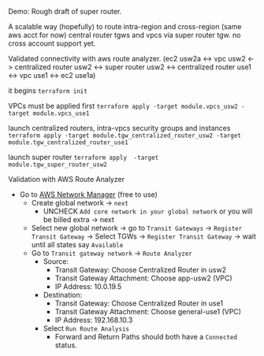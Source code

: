 Demo: Rough draft of super router.

A scalable way (hopefully) to route intra-region and cross-region (same aws acct for now) central router tgws and vpcs via super router tgw. no cross account support yet.

Validated connectivity with aws route analyzer.
(ec2 usw2a <-> vpc usw2 <-> centralized router usw2 <-> super router usw2 <-> centralized router use1 <-> vpc use1 <-> ec2 use1a)

it begins
`terraform init`

VPCs must be applied first
`terraform apply -target module.vpcs_usw2 -target module.vpcs_use1`

launch centralized routers, intra-vpcs security groups and instances
`terraform apply -target module.tgw_centralized_router_usw2 -target module.tgw_centralized_router_use1`

launch super router
`terraform apply  -target module.tgw_super_router_usw2`

Validation with AWS Route Analyzer
- Go to [AWS Network Manager](https://us-west-2.console.aws.amazon.com/networkmanager/home#/networks) (free to use)
  - Create global network -> `next`
    - UNCHECK `Add core network in your global network` or you will be billed extra -> next
  - Select new global network -> go to `Transit Gateways` -> `Register
    Transit Gateway` -> Select TGWs -> `Register Transit Gateway` -> wait until all states say `Available`
  - Go to `Transit gateway network` -> `Route Analyzer`
    - Source:
      - Transit Gateway: Choose Centralized Router in usw2
      - Transit Gateway Attachment: Choose app-usw2 (VPC)
      - IP Address: 10.0.19.5
    - Destination:
      - Transit Gateway: Choose Centralized Router in use1
      - Transit Gateway Attachment: Choose general-use1 (VPC)
      - IP Address: 192.168.10.3
    - Select `Run Route Analysis`
      - Forward and Return Paths should both have a `Connected` status.
